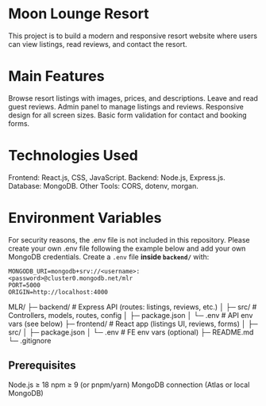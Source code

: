 # Moon Lounge Resort
This project is to build a modern and responsive resort website where users can view listings, read reviews, and contact the resort.

# Main Features

Browse resort listings with images, prices, and descriptions.
Leave and read guest reviews.
Admin panel to manage listings and reviews.
Responsive design for all screen sizes.
Basic form validation for contact and booking forms.


# Technologies Used

Frontend: React.js, CSS, JavaScript.
Backend: Node.js, Express.js.
Database: MongoDB.
Other Tools: CORS, dotenv, morgan.

# Environment Variables

For security reasons, the .env file is not included in this repository.
Please create your own .env file following the example below and add your own MongoDB credentials.
Create a `.env` file **inside `backend/`** with:
```
MONGODB_URI=mongodb+srv://<username>:<password>@cluster0.mongodb.net/mlr
PORT=5000
ORIGIN=http://localhost:4000

```

MLR/
├─ backend/ # Express API (routes: listings, reviews, etc.)
│ ├─ src/ # Controllers, models, routes, config
│ ├─ package.json
│ └─ .env # API env vars (see below)
├─ frontend/ # React app (listings UI, reviews, forms)
│ ├─ src/
│ ├─ package.json
│ └─ .env # FE env vars (optional)
├─ README.md
└─ .gitignore

## Prerequisites

Node.js ≥ 18
npm ≥ 9 (or pnpm/yarn)
MongoDB connection (Atlas or local MongoDB)